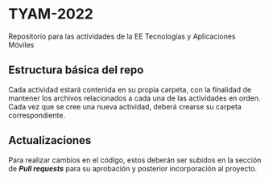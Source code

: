 # TYAM-2022
Repositorio para las actividades de la EE Tecnologías y Aplicaciones Móviles

## Estructura básica del repo
Cada actividad estará contenida en su propia carpeta, con la finalidad
de mantener los archivos relacionados a cada una de las actividades
en orden. Cada vez que se cree una nueva actividad, deberá crearse su
carpeta correspondiente.

## Actualizaciones
Para realizar cambios en el código, estos deberán ser subidos en la
sección de ***Pull requests*** para su aprobación y posterior
incorporación al proyecto.
